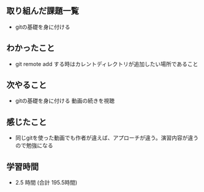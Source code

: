 ## 取り組んだ課題一覧
- gitの基礎を身に付ける
## わかったこと
- git remote add する時はカレントディレクトリが追加したい場所であること
## 次やること
- gitの基礎を身に付ける 動画の続きを視聴
## 感じたこと
- 同じgitを使った動画でも作者が違えば、アプローチが違う。演習内容が違うので勉強になる
## 学習時間
- 2.5 時間 (合計 195.5時間)

